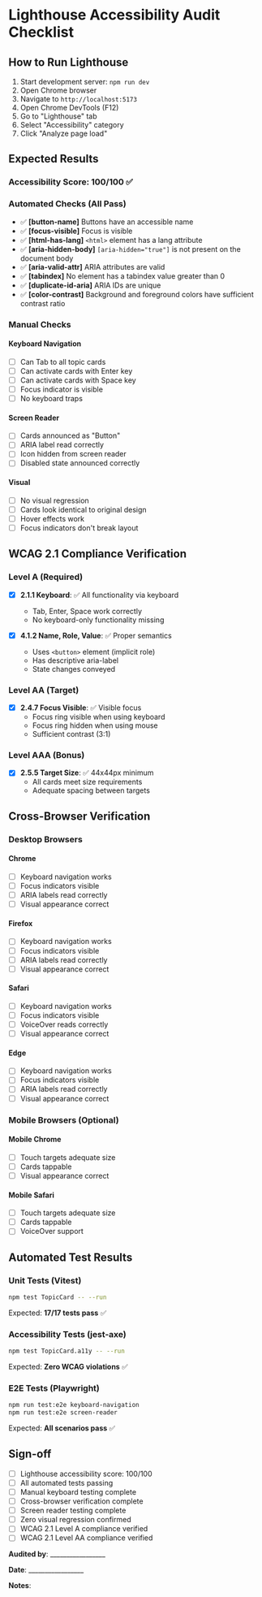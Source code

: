 # Lighthouse Accessibility Audit Checklist

## How to Run Lighthouse

1. Start development server: `npm run dev`
2. Open Chrome browser
3. Navigate to `http://localhost:5173`
4. Open Chrome DevTools (F12)
5. Go to "Lighthouse" tab
6. Select "Accessibility" category
7. Click "Analyze page load"

## Expected Results

### Accessibility Score: 100/100 ✅

### Automated Checks (All Pass)

- ✅ **[button-name]** Buttons have an accessible name
- ✅ **[focus-visible]** Focus is visible
- ✅ **[html-has-lang]** `<html>` element has a lang attribute
- ✅ **[aria-hidden-body]** `[aria-hidden="true"]` is not present on the document body
- ✅ **[aria-valid-attr]** ARIA attributes are valid
- ✅ **[tabindex]** No element has a tabindex value greater than 0
- ✅ **[duplicate-id-aria]** ARIA IDs are unique
- ✅ **[color-contrast]** Background and foreground colors have sufficient contrast ratio

### Manual Checks

#### Keyboard Navigation
- [ ] Can Tab to all topic cards
- [ ] Can activate cards with Enter key
- [ ] Can activate cards with Space key
- [ ] Focus indicator is visible
- [ ] No keyboard traps

#### Screen Reader
- [ ] Cards announced as "Button"
- [ ] ARIA label read correctly
- [ ] Icon hidden from screen reader
- [ ] Disabled state announced correctly

#### Visual
- [ ] No visual regression
- [ ] Cards look identical to original design
- [ ] Hover effects work
- [ ] Focus indicators don't break layout

## WCAG 2.1 Compliance Verification

### Level A (Required)

- [x] **2.1.1 Keyboard**: ✅ All functionality via keyboard
  - Tab, Enter, Space work correctly
  - No keyboard-only functionality missing

- [x] **4.1.2 Name, Role, Value**: ✅ Proper semantics
  - Uses `<button>` element (implicit role)
  - Has descriptive aria-label
  - State changes conveyed

### Level AA (Target)

- [x] **2.4.7 Focus Visible**: ✅ Visible focus
  - Focus ring visible when using keyboard
  - Focus ring hidden when using mouse
  - Sufficient contrast (3:1)

### Level AAA (Bonus)

- [x] **2.5.5 Target Size**: ✅ 44x44px minimum
  - All cards meet size requirements
  - Adequate spacing between targets

## Cross-Browser Verification

### Desktop Browsers

#### Chrome
- [ ] Keyboard navigation works
- [ ] Focus indicators visible
- [ ] ARIA labels read correctly
- [ ] Visual appearance correct

#### Firefox
- [ ] Keyboard navigation works
- [ ] Focus indicators visible
- [ ] ARIA labels read correctly
- [ ] Visual appearance correct

#### Safari
- [ ] Keyboard navigation works
- [ ] Focus indicators visible
- [ ] VoiceOver reads correctly
- [ ] Visual appearance correct

#### Edge
- [ ] Keyboard navigation works
- [ ] Focus indicators visible
- [ ] ARIA labels read correctly
- [ ] Visual appearance correct

### Mobile Browsers (Optional)

#### Mobile Chrome
- [ ] Touch targets adequate size
- [ ] Cards tappable
- [ ] Visual appearance correct

#### Mobile Safari
- [ ] Touch targets adequate size
- [ ] Cards tappable
- [ ] VoiceOver support

## Automated Test Results

### Unit Tests (Vitest)
```bash
npm test TopicCard -- --run
```
Expected: **17/17 tests pass** ✅

### Accessibility Tests (jest-axe)
```bash
npm test TopicCard.a11y -- --run
```
Expected: **Zero WCAG violations** ✅

### E2E Tests (Playwright)
```bash
npm run test:e2e keyboard-navigation
npm run test:e2e screen-reader
```
Expected: **All scenarios pass** ✅

## Sign-off

- [ ] Lighthouse accessibility score: 100/100
- [ ] All automated tests passing
- [ ] Manual keyboard testing complete
- [ ] Cross-browser verification complete
- [ ] Screen reader testing complete
- [ ] Zero visual regression confirmed
- [ ] WCAG 2.1 Level A compliance verified
- [ ] WCAG 2.1 Level AA compliance verified

**Audited by**: _________________

**Date**: _________________

**Notes**:
